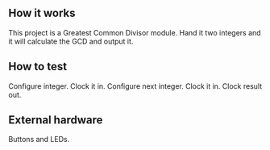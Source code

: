 <!---

This file is used to generate your project datasheet. Please fill in the information below and delete any unused
sections.

You can also include images in this folder and reference them in the markdown. Each image must be less than
512 kb in size, and the combined size of all images must be less than 1 MB.
-->

## How it works

This project is a Greatest Common Divisor module.
Hand it two integers and it will calculate the GCD and output it.

## How to test

Configure integer.
Clock it in.
Configure next integer.
Clock it in.
Clock result out.

## External hardware

Buttons and LEDs.
